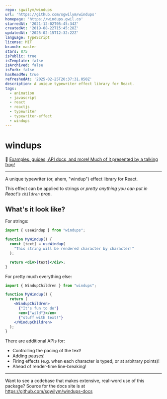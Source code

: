 ```yaml
---
repo: sgwilym/windups
url: 'https://github.com/sgwilym/windups'
homepage: 'https://windups.gwil.co'
starredAt: '2021-12-02T05:45:34Z'
createdAt: '2019-08-22T15:45:28Z'
updatedAt: '2025-02-15T12:32:22Z'
language: TypeScript
license: MIT
branch: master
stars: 875
isPublic: true
isTemplate: false
isArchived: false
isFork: false
hasReadMe: true
refreshedAt: '2025-02-25T20:37:31.050Z'
description: A unique typewriter effect library for React.
tags:
  - animation
  - javascript
  - react
  - reactjs
  - typewriter
  - typewriter-effect
  - windups
---
```


# windups

🐸 [Examples, guides, API docs, and more! Much of it presented by a talking frog!](https://windups.gwil.co)

---

A unique typewriter (or, ahem, "windup") effect library for React.

This effect can be applied to strings _or pretty anything you can put in React's `children` prop_.

## What's it look like?

For strings:

```jsx
import { useWindup } from "windups";

function MyWindup() {
  const [text] = useWindup(
    "This string will be rendered character by character!"
  );

  return <div>{text}</div>;
}
```

For pretty much everything else:

```jsx
import { WindupChildren } from "windups";

function MyWindup() {
  return (
    <WindupChildren>
      {"It's fun to do"}
      <em>{"wild"}</em>
      {"stuff with text!"}
    </WindupChildren>
  );
}
```

There are additional APIs for:

- Controlling the pacing of the text!
- Adding pauses!
- Firing effects (e.g. when each character is typed, or at arbitrary points)!
- Ahead of render-time line-breaking!

---

Want to see a codebase that makes extensive, real-word use of this package? Source for the docs site is at https://github.com/sgwilym/windups-docs
